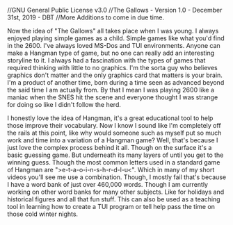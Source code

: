 //GNU General Public License v3.0
//The Gallows - Version 1.0 - December 31st, 2019 - DBT
//More Additions to come in due time.

<p>Now the idea of "The Gallows" all takes place when I was young. I always enjoyed playing simple games as a child. Simple games like what you'd find in the 2600. I've always loved MS-Dos and TUI environments. Anyone can make a Hangman type of game, but no one can really add an interesting storyline to it. I always had a fascination with the types of games that required thinking with little to no graphics. I'm the sorta guy who believes graphics don't matter and the only graphics card that matters is your brain. I'm a product of another time, born during a time seen as advanced beyond the said time I am actually from. By that I mean I was playing 2600 like a maniac when the SNES hit the scene and everyone thought I was strange for doing so like I didn't follow the herd. 

<p>I honestly love the idea of  Hangman, it's a great educational tool to help those improve their vocabulary. Now I know I sound like I'm completely off the rails at this point, like why would someone such as myself put so much work and time into a variation of a Hangman game? Well, that's because I just love the complex process behind it all. Though on the surface it's a basic guessing game. But underneath its many layers of until you get to the winning guess. Though the most common letters used in a standard game of Hangman are ">e-t-a-o-i-n-s-h-r-d-l-u<". Which in many of my short videos you'll see me use a combination. Though, I mostly fail that's because I have a word bank of just over 460,000 words. Though I am currently working on other word banks for many other subjects. Like for holidays and historical figures and all that fun stuff. This can also be used as a teaching tool in learning how to create a TUI program or tell help pass the time on those cold winter nights.

